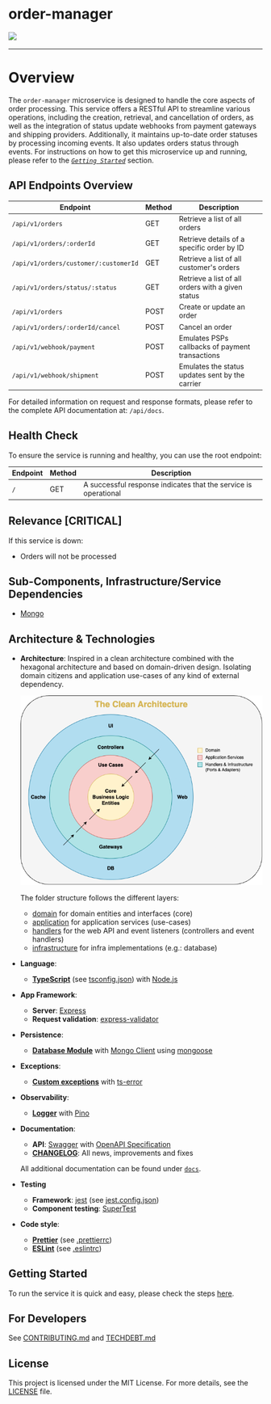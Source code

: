 # order-manager

![](https://media.giphy.com/media/3o6Mb37UkzBVPLy0fu/giphy.gif)

---

# Overview

The `order-manager` microservice is designed to handle the core aspects of order processing. This service offers a RESTful API to streamline various operations, including the creation, retrieval, and cancellation of orders, as well as the integration of status update webhooks from payment gateways and shipping providers. Additionally, it maintains up-to-date order statuses by processing incoming events. It also updates orders status through events. For instructions on how to get this microservice up and running, please refer to the [_`Getting Started`_](#getting-started) section.

## API Endpoints Overview

| Endpoint                              | Method | Description                                       |
| ------------------------------------- | ------ | ------------------------------------------------- |
| `/api/v1/orders`                      | GET    | Retrieve a list of all orders                     |
| `/api/v1/orders/:orderId`             | GET    | Retrieve details of a specific order by ID        |
| `/api/v1/orders/customer/:customerId` | GET    | Retrieve a list of all customer's orders          |
| `/api/v1/orders/status/:status`       | GET    | Retrieve a list of all orders with a given status |
| `/api/v1/orders`                      | POST   | Create or update an order                         |
| `/api/v1/orders/:orderId/cancel`      | POST   | Cancel an order                                   |
| `/api/v1/webhook/payment`             | POST   | Emulates PSPs callbacks of payment transactions   |
| `/api/v1/webhook/shipment`            | POST   | Emulates the status updates sent by the carrier   |

For detailed information on request and response formats, please refer to the complete API documentation at: `/api/docs`.

## Health Check

To ensure the service is running and healthy, you can use the root endpoint:

| Endpoint | Method | Description                                                     |
| -------- | ------ | --------------------------------------------------------------- |
| `/`      | GET    | A successful response indicates that the service is operational |

## Relevance [CRITICAL]

If this service is down:

- Orders will not be processed

## Sub-Components, Infrastructure/Service Dependencies

- [Mongo](https://www.mongodb.com/atlas/database)

## Architecture & Technologies

- **Architecture**: Inspired in a clean architecture combined with the hexagonal architecture and based on domain-driven design. Isolating domain citizens and application use-cases of any kind of external dependency.

  ![](./docs/assets/clean-architecture-diagram.drawio.png)

  The folder structure follows the different layers:

  - [domain](./src/domain) for domain entities and interfaces (core)
  - [application](./src/application/) for application services (use-cases)
  - [handlers](./src/handlers) for the web API and event listeners (controllers and event handlers)
  - [infrastructure](./src/infrastructure) for infra implementations (e.g.: database)

- **Language**:

  - [**TypeScript**](https://www.typescriptlang.org/) (see [tsconfig.json](./tsconfig.json)) with [Node.js](https://nodejs.dev/)

- **App Framework**:

  - **Server**: [Express](https://expressjs.com/)
  - **Request validation**: [express-validator](https://express-validator.github.io/docs/)

- **Persistence**:

  - [**Database Module**](./src/infrastructure/db/database.module.ts) with [Mongo Client](./src/infrastructure/db/mongo/mongo-client.ts) using [mongoose](https://mongoosejs.com/)

- **Exceptions**:

  - [**Custom exceptions**](./src/domain/exceptions/) with [ts-error](https://github.com/gfmio/ts-error)

- **Observability**:

  - [**Logger**](./src/logger.module.ts) with [Pino](https://getpino.io/#/)

- **Documentation**:

  - **API**: [Swagger](https://swagger.io/) with [OpenAPI Specification](https://spec.openapis.org/oas/v3.1.0)
  - [**CHANGELOG**](./docs/CHANGELOG.md): All news, improvements and fixes

  All additional documentation can be found under [`docs`](./docs/).

- **Testing**

  - **Framework**: [jest](https://jestjs.io/) (see [jest.config.json](./jest.config.json))
  - **Component testing**: [SuperTest](https://github.com/visionmedia/supertest#readme)

- **Code style**:

  - [**Prettier**](https://prettier.io/) (see [.prettierrc](./.prettierrc))
  - [**ESLint**](https://eslint.org/) (see [.eslintrc](./.eslintrc))

## Getting Started

To run the service it is quick and easy, please check the steps [here](./docs/GETTING-STARTED.md).

## For Developers

See [CONTRIBUTING.md](./docs/CONTRIBUTING.md) and [TECHDEBT.md](./docs/TECHDEBT.md)

## License

This project is licensed under the MIT License. For more details, see the [LICENSE](./LICENSE) file.
